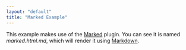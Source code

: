 ```yaml
---
layout: "default"
title: "Marked Example"
---
```


This example makes use of the [Marked](https://github.com/docpad/docpad-plugin-marked)
plugin. You can see it is named *marked.html.md*, which will render it using
[Markdown](http://daringfireball.net/projects/markdown/).
